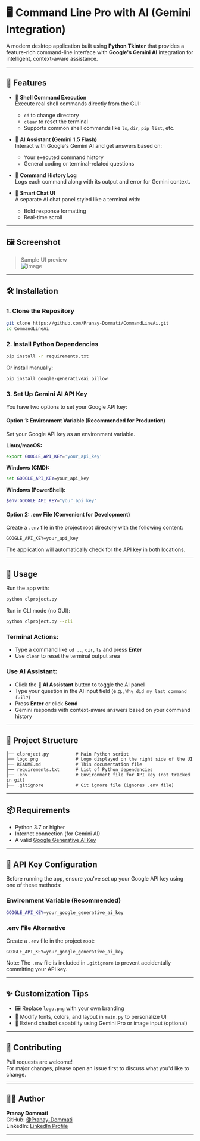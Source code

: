 # 🖥️ Command Line Pro with AI (Gemini Integration)

A modern desktop application built using **Python Tkinter** that provides a feature-rich command-line interface with **Google's Gemini AI** integration for intelligent, context-aware assistance.

---

## 🚀 Features

- 🔧 **Shell Command Execution**  
  Execute real shell commands directly from the GUI:
  - `cd` to change directory  
  - `clear` to reset the terminal  
  - Supports common shell commands like `ls`, `dir`, `pip list`, etc.

- 🤖 **AI Assistant (Gemini 1.5 Flash)**  
  Interact with Google's Gemini AI and get answers based on:
  - Your executed command history  
  - General coding or terminal-related questions

- 📜 **Command History Log**  
  Logs each command along with its output and error for Gemini context.

- 🧠 **Smart Chat UI**  
  A separate AI chat panel styled like a terminal with:
  - Bold response formatting  
  - Real-time scroll

---

## 🖼️ Screenshot

> Sample UI preview  
![image](https://github.com/user-attachments/assets/7db310d0-b0e6-40ef-88c0-67e9d2c21e34)


---

## 🛠️ Installation

### 1. Clone the Repository

```bash
git clone https://github.com/Pranay-Dommati/CommandLineAi.git
cd CommandLineAi
```

### 2. Install Python Dependencies

```bash
pip install -r requirements.txt
```

Or install manually:

```bash
pip install google-generativeai pillow
```

### 3. Set Up Gemini AI API Key

You have two options to set your Google API key:

#### Option 1: Environment Variable (Recommended for Production)

Set your Google API key as an environment variable.

**Linux/macOS:**

```bash
export GOOGLE_API_KEY='your_api_key'
```

**Windows (CMD):**

```cmd
set GOOGLE_API_KEY=your_api_key
```

**Windows (PowerShell):**

```powershell
$env:GOOGLE_API_KEY="your_api_key"
```

#### Option 2: .env File (Convenient for Development)

Create a `.env` file in the project root directory with the following content:

```
GOOGLE_API_KEY=your_api_key
```

The application will automatically check for the API key in both locations.

---

## 🧾 Usage

Run the app with:

```bash
python clproject.py
```

Run in CLI mode (no GUI):

```bash
python clproject.py --cli
```

### Terminal Actions:

- Type a command like `cd ..`, `dir`, `ls` and press **Enter**
- Use `clear` to reset the terminal output area

### Use AI Assistant:

- Click the **🤖 AI Assistant** button to toggle the AI panel
- Type your question in the AI input field (e.g., `Why did my last command fail?`)
- Press **Enter** or click **Send**
- Gemini responds with context-aware answers based on your command history

---

## 📁 Project Structure

```
├── clproject.py          # Main Python script 
├── logo.png              # Logo displayed on the right side of the UI
├── README.md             # This documentation file
├── requirements.txt      # List of Python dependencies
├── .env                  # Environment file for API key (not tracked in git)
├── .gitignore            # Git ignore file (ignores .env file)
```

---

## 📦 Requirements

- Python 3.7 or higher
- Internet connection (for Gemini AI)
- A valid [Google Generative AI Key](https://makersuite.google.com/app)

---

## 🔐 API Key Configuration

Before running the app, ensure you've set up your Google API key using one of these methods:

### Environment Variable (Recommended)

```bash
GOOGLE_API_KEY=your_google_generative_ai_key
```

### .env File Alternative

Create a `.env` file in the project root:

```
GOOGLE_API_KEY=your_google_generative_ai_key
```

Note: The `.env` file is included in `.gitignore` to prevent accidentally committing your API key.

---

## ✨ Customization Tips

- 🖼️ Replace `logo.png` with your own branding
- 🎨 Modify fonts, colors, and layout in `main.py` to personalize UI
- 💬 Extend chatbot capability using Gemini Pro or image input (optional)

---

## 🤝 Contributing

Pull requests are welcome!  
For major changes, please open an issue first to discuss what you'd like to change.

---

## 👨‍💻 Author

**Pranay Dommati**  
GitHub: [@Pranay-Dommati](https://github.com/Pranay-Dommati)  
LinkedIn: [LinkedIn Profile](https://www.linkedin.com)

---
